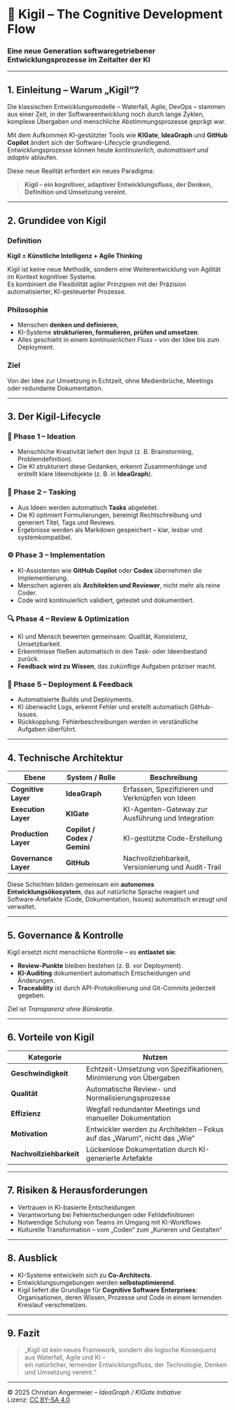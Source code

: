 ﻿# 📘 Kigil – The Cognitive Development Flow
### Eine neue Generation softwaregetriebener Entwicklungsprozesse im Zeitalter der KI

---

## 1. Einleitung – Warum „Kigil“?

Die klassischen Entwicklungsmodelle – Waterfall, Agile, DevOps – stammen aus einer Zeit,
in der Softwareentwicklung noch durch lange Zyklen, komplexe Übergaben und menschliche
Abstimmungsprozesse geprägt war.  

Mit dem Aufkommen KI-gestützter Tools wie **KIGate**, **IdeaGraph** und **GitHub Copilot**
ändert sich der Software-Lifecycle grundlegend.  
Entwicklungsprozesse können heute *kontinuierlich, automatisiert und adaptiv* ablaufen.

Diese neue Realität erfordert ein neues Paradigma:
> **Kigil – ein kognitiver, adaptiver Entwicklungsfluss, der Denken, Definition und Umsetzung vereint.**

---

## 2. Grundidee von Kigil

### Definition
**Kigil = Künstliche Intelligenz + Agile Thinking**

Kigil ist keine neue Methodik, sondern eine Weiterentwicklung von Agilität
im Kontext kognitiver Systeme.  
Es kombiniert die Flexibilität agiler Prinzipien mit der Präzision
automatisierter, KI-gesteuerter Prozesse.

### Philosophie
- Menschen **denken und definieren**,  
- KI-Systeme **strukturieren, formulieren, prüfen und umsetzen**.  
- Alles geschieht in einem *kontinuierlichen Fluss* – von der Idee bis zum Deployment.

### Ziel
Von der Idee zur Umsetzung in Echtzeit, ohne Medienbrüche, Meetings oder redundante Dokumentation.

---

## 3. Der Kigil-Lifecycle

### 🧠 Phase 1 – Ideation
- Menschliche Kreativität liefert den Input (z. B. Brainstorming, Problemdefinition).
- Die KI strukturiert diese Gedanken, erkennt Zusammenhänge und erstellt klare Ideenobjekte
  (z. B. in **IdeaGraph**).

### 📝 Phase 2 – Tasking
- Aus Ideen werden automatisch **Tasks** abgeleitet.  
- Die KI optimiert Formulierungen, bereinigt Rechtschreibung und generiert Titel, Tags und Reviews.  
- Ergebnisse werden als Markdown gespeichert – klar, lesbar und systemkompatibel.

### ⚙️ Phase 3 – Implementation
- KI-Assistenten wie **GitHub Copilot** oder **Codex** übernehmen die Implementierung.  
- Menschen agieren als **Architekten und Reviewer**, nicht mehr als reine Coder.  
- Code wird kontinuierlich validiert, getestet und dokumentiert.

### 🔍 Phase 4 – Review & Optimization
- KI und Mensch bewerten gemeinsam: Qualität, Konsistenz, Umsetzbarkeit.  
- Erkenntnisse fließen automatisch in den Task- oder Ideenbestand zurück.  
- **Feedback wird zu Wissen**, das zukünftige Aufgaben präziser macht.

### 🚀 Phase 5 – Deployment & Feedback
- Automatisierte Builds und Deployments.  
- KI überwacht Logs, erkennt Fehler und erstellt automatisch GitHub-Issues.  
- Rückkopplung: Fehlerbeschreibungen werden in verständliche Aufgaben überführt.

---

## 4. Technische Architektur

| Ebene | System / Rolle | Beschreibung |
|-------|----------------|--------------|
| **Cognitive Layer** | **IdeaGraph** | Erfassen, Spezifizieren und Verknüpfen von Ideen |
| **Execution Layer** | **KIGate** | KI-Agenten-Gateway zur Ausführung und Integration |
| **Production Layer** | **Copilot / Codex / Gemini** | KI-gestützte Code-Erstellung |
| **Governance Layer** | **GitHub** | Nachvollziehbarkeit, Versionierung und Audit-Trail |

Diese Schichten bilden gemeinsam ein **autonomes Entwicklungsökosystem**, das auf natürliche Sprache reagiert
und Software-Artefakte (Code, Dokumentation, Issues) automatisch erzeugt und verwaltet.

---

## 5. Governance & Kontrolle

Kigil ersetzt nicht menschliche Kontrolle – es **entlastet sie**:

- **Review-Punkte** bleiben bestehen (z. B. vor Deployment).  
- **KI-Auditing** dokumentiert automatisch Entscheidungen und Änderungen.  
- **Traceability** ist durch API-Protokollierung und Git-Commits jederzeit gegeben.

Ziel ist *Transparenz ohne Bürokratie*.

---

## 6. Vorteile von Kigil

| Kategorie | Nutzen |
|------------|--------|
| **Geschwindigkeit** | Echtzeit-Umsetzung von Spezifikationen, Minimierung von Übergaben |
| **Qualität** | Automatische Review- und Normalisierungsprozesse |
| **Effizienz** | Wegfall redundanter Meetings und manueller Dokumentation |
| **Motivation** | Entwickler werden zu Architekten – Fokus auf das „Warum“, nicht das „Wie“ |
| **Nachvollziehbarkeit** | Lückenlose Dokumentation durch KI-generierte Artefakte |

---

## 7. Risiken & Herausforderungen

- Vertrauen in KI-basierte Entscheidungen  
- Verantwortung bei Fehlentscheidungen oder Fehldefinitionen  
- Notwendige Schulung von Teams im Umgang mit KI-Workflows  
- Kulturelle Transformation – vom „Coden“ zum „Kurieren und Gestalten“  

---

## 8. Ausblick

- KI-Systeme entwickeln sich zu **Co-Architects**.  
- Entwicklungsumgebungen werden **selbstoptimierend**.  
- Kigil liefert die Grundlage für **Cognitive Software Enterprises**:
  Organisationen, deren Wissen, Prozesse und Code in einem lernenden Kreislauf verschmelzen.

---

## 9. Fazit

> „Kigil ist kein neues Framework, sondern die logische Konsequenz aus Waterfall, Agile und KI –  
> ein natürlicher, lernender Entwicklungsfluss, der Technologie, Denken und Umsetzung vereint.“

---

© 2025 Christian Angermeier – *IdeaGraph / KIGate Initiative*  
Lizenz: [CC BY-SA 4.0](https://creativecommons.org/licenses/by-sa/4.0/)
